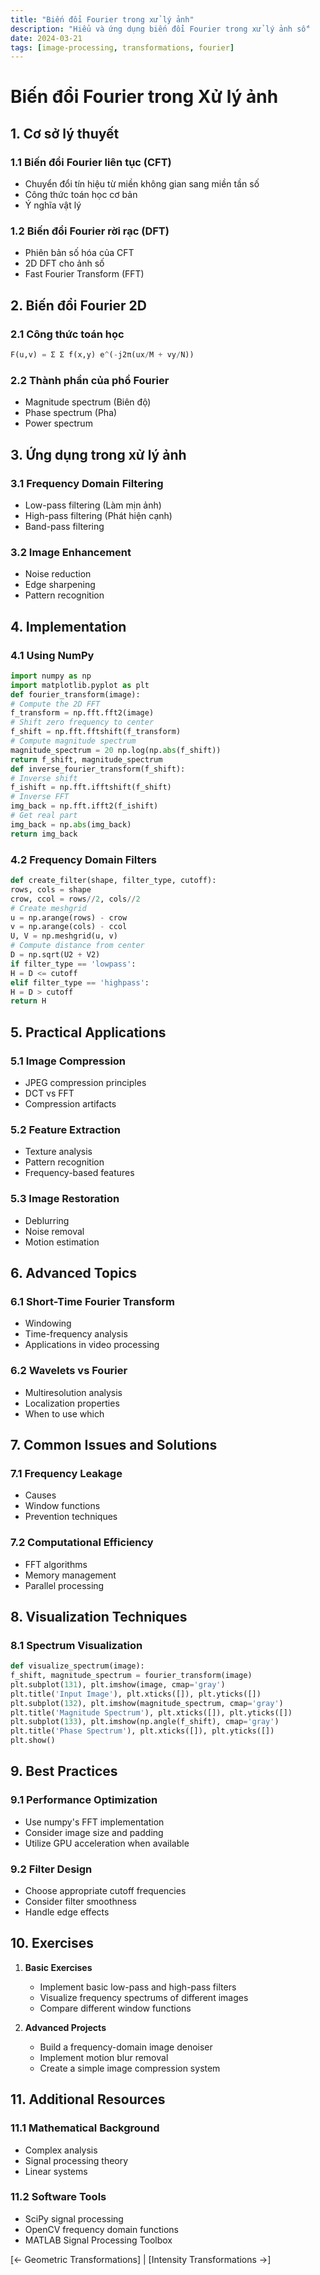 ```yaml
---
title: "Biến đổi Fourier trong xử lý ảnh"
description: "Hiểu và ứng dụng biến đổi Fourier trong xử lý ảnh số"
date: 2024-03-21
tags: [image-processing, transformations, fourier]
---
```


# Biến đổi Fourier trong Xử lý ảnh

## 1. Cơ sở lý thuyết

### 1.1 Biến đổi Fourier liên tục (CFT)
- Chuyển đổi tín hiệu từ miền không gian sang miền tần số
- Công thức toán học cơ bản
- Ý nghĩa vật lý

### 1.2 Biến đổi Fourier rời rạc (DFT)
- Phiên bản số hóa của CFT
- 2D DFT cho ảnh số
- Fast Fourier Transform (FFT)

## 2. Biến đổi Fourier 2D

### 2.1 Công thức toán học

```python
F(u,v) = Σ Σ f(x,y) e^(-j2π(ux/M + vy/N))
```
### 2.2 Thành phần của phổ Fourier
- Magnitude spectrum (Biên độ)
- Phase spectrum (Pha)
- Power spectrum

## 3. Ứng dụng trong xử lý ảnh

### 3.1 Frequency Domain Filtering
- Low-pass filtering (Làm mịn ảnh)
- High-pass filtering (Phát hiện cạnh)
- Band-pass filtering

### 3.2 Image Enhancement
- Noise reduction
- Edge sharpening
- Pattern recognition

## 4. Implementation

### 4.1 Using NumPy


```python
import numpy as np
import matplotlib.pyplot as plt
def fourier_transform(image):
# Compute the 2D FFT
f_transform = np.fft.fft2(image)
# Shift zero frequency to center
f_shift = np.fft.fftshift(f_transform)
# Compute magnitude spectrum
magnitude_spectrum = 20 np.log(np.abs(f_shift))
return f_shift, magnitude_spectrum
def inverse_fourier_transform(f_shift):
# Inverse shift
f_ishift = np.fft.ifftshift(f_shift)
# Inverse FFT
img_back = np.fft.ifft2(f_ishift)
# Get real part
img_back = np.abs(img_back)
return img_back
```


### 4.2 Frequency Domain Filters

```python
def create_filter(shape, filter_type, cutoff):
rows, cols = shape
crow, ccol = rows//2, cols//2
# Create meshgrid
u = np.arange(rows) - crow
v = np.arange(cols) - ccol
U, V = np.meshgrid(u, v)
# Compute distance from center
D = np.sqrt(U2 + V2)
if filter_type == 'lowpass':
H = D <= cutoff
elif filter_type == 'highpass':
H = D > cutoff
return H
```


## 5. Practical Applications

### 5.1 Image Compression
- JPEG compression principles
- DCT vs FFT
- Compression artifacts

### 5.2 Feature Extraction
- Texture analysis
- Pattern recognition
- Frequency-based features

### 5.3 Image Restoration
- Deblurring
- Noise removal
- Motion estimation

## 6. Advanced Topics

### 6.1 Short-Time Fourier Transform
- Windowing
- Time-frequency analysis
- Applications in video processing

### 6.2 Wavelets vs Fourier
- Multiresolution analysis
- Localization properties
- When to use which

## 7. Common Issues and Solutions

### 7.1 Frequency Leakage
- Causes
- Window functions
- Prevention techniques

### 7.2 Computational Efficiency
- FFT algorithms
- Memory management
- Parallel processing

## 8. Visualization Techniques

### 8.1 Spectrum Visualization

```python
def visualize_spectrum(image):
f_shift, magnitude_spectrum = fourier_transform(image)
plt.subplot(131), plt.imshow(image, cmap='gray')
plt.title('Input Image'), plt.xticks([]), plt.yticks([])
plt.subplot(132), plt.imshow(magnitude_spectrum, cmap='gray')
plt.title('Magnitude Spectrum'), plt.xticks([]), plt.yticks([])
plt.subplot(133), plt.imshow(np.angle(f_shift), cmap='gray')
plt.title('Phase Spectrum'), plt.xticks([]), plt.yticks([])
plt.show()
```

## 9. Best Practices

### 9.1 Performance Optimization
- Use numpy's FFT implementation
- Consider image size and padding
- Utilize GPU acceleration when available

### 9.2 Filter Design
- Choose appropriate cutoff frequencies
- Consider filter smoothness
- Handle edge effects

## 10. Exercises

1. **Basic Exercises**
   - Implement basic low-pass and high-pass filters
   - Visualize frequency spectrums of different images
   - Compare different window functions

2. **Advanced Projects**
   - Build a frequency-domain image denoiser
   - Implement motion blur removal
   - Create a simple image compression system

## 11. Additional Resources

### 11.1 Mathematical Background
- Complex analysis
- Signal processing theory
- Linear systems

### 11.2 Software Tools
- SciPy signal processing
- OpenCV frequency domain functions
- MATLAB Signal Processing Toolbox

[← Geometric Transformations] | [Intensity Transformations →]